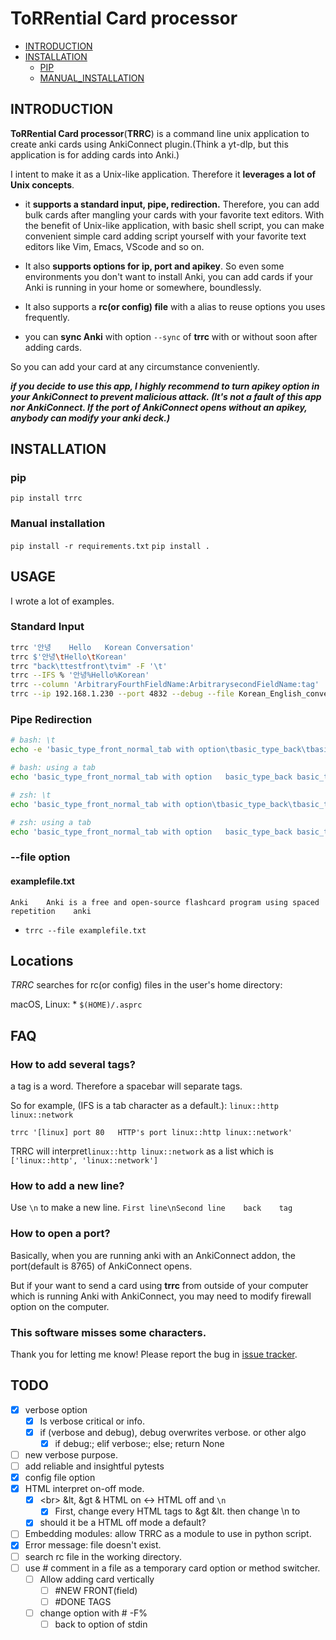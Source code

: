# ToRRential Card processor

* [INTRODUCTION](#introduction)
* [INSTALLATION](#installation)
    * [PIP](#pip)
    * [MANUAL_INSTALLATION](#manual-installation)

## INTRODUCTION

**ToRRential Card processor**(**TRRC**) is a command line unix application to create anki cards using AnkiConnect plugin.(Think a yt-dlp, but this application is for adding cards into Anki.)

I intent to make it as a Unix-like application. Therefore it **leverages a lot of Unix concepts**.

- it **supports a standard input, pipe, redirection.** Therefore, you can add bulk cards after mangling your cards with your favorite text editors. With the benefit of Unix-like application, with basic shell script, you can make convenient simple card adding script yourself with your favorite text editors like Vim, Emacs, VScode and so on.

- It also **supports options for ip, port and apikey**. So even some environments you don't want to install Anki, you can add cards if your Anki is running in your home or somewhere, boundlessly.

- It also supports a **rc(or config) file** with a alias to reuse options you uses frequently.

- you can **sync Anki** with option `--sync` of **trrc** with or without soon after adding cards.

So you can add your card at any circumstance conveniently.

***if you decide to use this app, I highly recommend to turn apikey option in your AnkiConnect to prevent malicious attack. (It's not a fault of this app nor AnkiConnect. If the port of AnkiConnect opens without an apikey, anybody can modify your anki deck.)***

## INSTALLATION

### pip
`pip install trrc`

### Manual installation
`pip install -r requirements.txt`
`pip install .`

## USAGE
I wrote a lot of examples.

### Standard Input
```sh
trrc '안녕	Hello	Korean Conversation'
trrc $'안녕\tHello\tKorean'
trrc "back\ttestfront\tvim" -F '\t'
trrc --IFS % '안녕%Hello%Korean'
trrc --column 'ArbitraryFourthFieldName:ArbitrarysecondFieldName:tag' 'FourthContent\tsecondContent\ttag'
trrc --ip 192.168.1.230 --port 4832 --debug --file Korean_English_conversation.txt
```

### Pipe Redirection
```sh
# bash: \t
echo -e 'basic_type_front_normal_tab with option\tbasic_type_back\tbasic_type_tag' | trrc -t 'Basic (and reversed card)' --column 'Front:Back:tag' --debug

# bash: using a tab
echo 'basic_type_front_normal_tab with option	basic_type_back	basic_type_tag' | trrc -t 'Basic (and reversed card)' --column 'Front:Back:tag' --debug

# zsh: \t
echo 'basic_type_front_normal_tab with option\tbasic_type_back\tbasic_type_tag' | trrc -t 'Basic (and reversed card)' --column 'Front:Back:tag' --debug

# zsh: using a tab
echo 'basic_type_front_normal_tab with option	basic_type_back	basic_type_tag' | trrc -t 'Basic (and reversed card)' --column 'Front:Back:tag' --debug
```

### --file option

#### examplefile.txt
```
Anki	Anki is a free and open-source flashcard program using spaced repetition	anki
```
* `trrc --file examplefile.txt`

## Locations

*TRRC* searches for rc(or config) files in the user's home directory:

macOS, Linux:
    * `$(HOME)/.asprc`

## FAQ

### How to add several tags?

a tag is a word. Therefore a spacebar will separate tags.

So for example, (IFS is a tab character as a default.): `linux::http linux::network`

```
trrc '[linux] port 80	HTTP's port	linux::http linux::network'
```
TRRC will interpret`linux::http linux::network` as a list which is `['linux::http', 'linux::network']`

### How to add a new line?

Use `\n` to make a new line.
`First line\nSecond line	back	tag`

### How to open a port?

Basically, when you are running anki with an AnkiConnect addon, the port(default is 8765) of AnkiConnect opens.

But if your want to send a card using **trrc** from outside of your computer which is running Anki with AnkiConnect, you may need to modify firewall option on the computer.

### This software misses some characters.

Thank you for letting me know! Please report the bug in [issue tracker](https://github.com/Constantin1489/ankistreamadd/issues).

## TODO

- [x] verbose option
    - [x] Is verbose critical or info.
    - [x] if (verbose and debug), debug overwrites verbose. or other algo
        - [x] if debug:; elif verbose:; else; return None
- [ ] new verbose purpose.
- [ ] add reliable and insightful pytests
- [x] config file option
- [x] HTML interpret on-off mode.
    - [x] \<br\> &lt, &gt & HTML on <-> HTML off and `\n`
        - [x] First, change every HTML tags to &gt &lt. then change \n to <br>
    - [x] should it be a HTML off mode a default?
- [ ] Embedding modules: allow TRRC as a module to use in python script.
- [x] Error message: file doesn't exist.
- [ ] search rc file in the working directory.
- [ ] use # comment in a file as a temporary card option or method switcher.
    - [ ] Allow adding card vertically
        - [ ] #NEW FRONT(field)
        - [ ] #DONE TAGS
    - [ ] change option with # -F%
        - [ ] back to option of stdin
